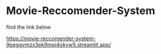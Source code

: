 # Movie-Reccomender-System

find the link below

https://movie-reccomender-system-9peggymzx3ek9mpi4okyw5.streamlit.app/
